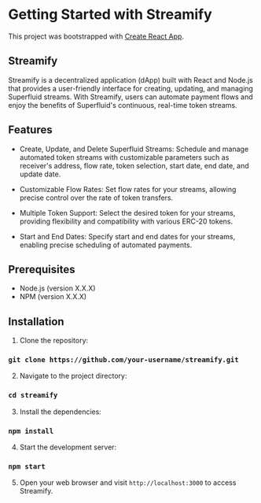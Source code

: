# Getting Started with Streamify

This project was bootstrapped with [Create React App](https://github.com/facebook/create-react-app).

## Streamify

Streamify is a decentralized application (dApp) built with React and Node.js that provides a user-friendly interface for creating, updating, and managing Superfluid streams. With Streamify, users can automate payment flows and enjoy the benefits of Superfluid's continuous, real-time token streams.

## Features

- Create, Update, and Delete Superfluid Streams: Schedule and manage automated token streams with customizable parameters such as receiver's address, flow rate, token selection, start date, end date, and update date.

- Customizable Flow Rates: Set flow rates for your streams, allowing precise control over the rate of token transfers.

- Multiple Token Support: Select the desired token for your streams, providing flexibility and compatibility with various ERC-20 tokens.

- Start and End Dates: Specify start and end dates for your streams, enabling precise scheduling of automated payments.

## Prerequisites

- Node.js (version X.X.X)
- NPM (version X.X.X)

## Installation

1. Clone the repository:

### `git clone https://github.com/your-username/streamify.git`

2. Navigate to the project directory:

### `cd streamify`

3. Install the dependencies:

### `npm install`

4. Start the development server:

### `npm start`

5. Open your web browser and visit `http://localhost:3000` to access Streamify.
